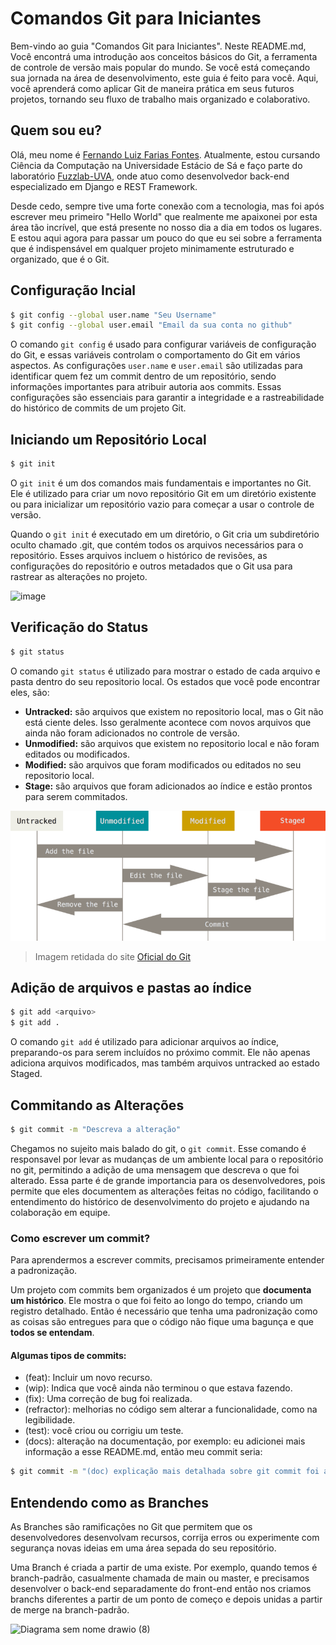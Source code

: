 # Comandos Git para Iniciantes
Bem-vindo ao guia "Comandos Git para Iniciantes". Neste README.md, Você encontrá uma introdução aos conceitos básicos do Git, a ferramenta de controle de versão mais popular do mundo. Se você está começando sua jornada na área de desenvolvimento, este guia é feito para você. Aqui, você aprenderá como aplicar Git de maneira prática em seus futuros projetos, tornando seu fluxo de trabalho mais organizado e colaborativo.

## Quem sou eu?
Olá, meu nome é [Fernando Luiz Farias Fontes](https://github.com/Nando2003/Nando2003). Atualmente, estou cursando Ciência da Computação na Universidade Estácio de Sá e faço parte do laboratório [Fuzzlab-UVA](https://github.com/FuzzyLab-UVA), onde atuo como desenvolvedor back-end especializado em Django e REST Framework.

Desde cedo, sempre tive uma forte conexão com a tecnologia, mas foi após escrever meu primeiro "Hello World" que realmente me apaixonei por esta área tão incrível, que está presente no nosso dia a dia em todos os lugares. E estou aqui agora para passar um pouco do que eu sei sobre a ferramenta que é indispensável em qualquer projeto minimamente estruturado e organizado, que é o Git.

## Configuração Incial

```bash
$ git config --global user.name "Seu Username"
$ git config --global user.email "Email da sua conta no github"
```

O comando ```git config``` é usado para configurar variáveis de configuração do Git, e essas variáveis controlam o comportamento do Git em vários aspectos. As configurações ```user.name``` e ```user.email``` são utilizadas para identificar quem fez um commit dentro de um repositório, sendo informações importantes para atribuir autoria aos commits. Essas configurações são essenciais para garantir a integridade e a rastreabilidade do histórico de commits de um projeto Git.


## Iniciando um Repositório Local

```bash
$ git init
```

O ```git init``` é um dos comandos mais fundamentais e importantes no Git. Ele é utilizado para criar um novo repositório Git em um diretório existente ou para inicializar um repositório vazio para começar a usar o controle de versão. 

Quando o ```git init``` é executado em um diretório, o Git cria um subdiretório oculto chamado .git, que contém todos os arquivos necessários para o repositório. Esses arquivos incluem o histórico de revisões, as configurações do repositório e outros metadados que o Git usa para rastrear as alterações no projeto.

![image](https://github.com/Nando2003/git-commands/assets/80061398/b4eb4540-ba97-49ed-b89e-9cc60be068c4)

## Verificação do Status

```bash
$ git status
```

O comando ```git status``` é utilizado para mostrar o estado de cada arquivo e pasta dentro do seu repositorio local. Os estados que você pode encontrar eles, são:

- <b>Untracked:</b> são arquivos que existem no repositorio local, mas o Git não está ciente deles. Isso geralmente acontece com novos arquivos que ainda não foram adicionados no controle de versão.
- <b>Unmodified:</b> são arquivos que existem no repositorio local e não foram editados ou modificados.
- <b>Modified:</b> são arquivos que foram modificados ou editados no seu repositorio local.
- <b>Stage:</b> são arquivos que foram adicionados ao índice e estão prontos para serem commitados.

![image](images/lifecycle.png)

> Imagem retidada do site [Oficial do Git](https://git-scm.com/book/en/v2/Git-Basics-Recording-Changes-to-the-Repository)

## Adição de arquivos e pastas ao índice

```bash
$ git add <arquivo>
$ git add .
```

O comando ```git add``` é utilizado para adicionar arquivos ao índice, preparando-os para serem incluídos no próximo commit. Ele não apenas adiciona arquivos modificados, mas também arquivos untracked ao estado Staged.

## Commitando as Alterações

```bash
$ git commit -m "Descreva a alteração"
```

Chegamos no sujeito mais balado do git, o ```git commit```. Esse comando é responsavel por levar as mudanças de um ambiente local para o repositório no git, permitindo a adição de uma mensagem que descreva o que foi alterado. Essa parte é de grande importancia para os 
desenvolvedores, pois permite que eles documentem as alterações feitas no código, facilitando o entendimento do histórico de desenvolvimento do projeto e ajudando na colaboração em equipe.

### Como escrever um commit?

Para aprendermos a escrever commits, precisamos primeiramente entender a padronização.

Um projeto com commits bem organizados é um projeto que <b>documenta um histórico</b>. Ele mostra o que foi feito ao longo do tempo, criando um registro detalhado. Então é necessário que tenha uma padronização como as coisas são entregues para que o código não fique uma bagunça e que <b>todos se entendam</b>. 

#### Algumas tipos de commits:

- (feat): Incluir um novo recurso.
- (wip): Indica que você ainda não terminou o que estava fazendo.
- (fix): Uma correção de bug foi realizada.
- (refractor): melhorias no código sem alterar a funcionalidade, como na legibilidade.
- (test): você criou ou corrigiu um teste.
- (docs): alteração na documentação, por exemplo: eu adicionei mais informação a esse README.md, então meu commit seria:

```bash
$ git commit -m "(doc) explicação mais detalhada sobre git commit foi adicionada"
```

## Entendendo como as Branches

As Branches são ramificações no Git que permitem que os desenvolvedores desenvolvam recursos, corrija erros ou experimente com segurança novas ideias em uma área sepada do seu repositório.

Uma Branch é criada a partir de uma existe. Por exemplo, quando temos é branch-padrão, casualmente chamada de main ou master, e precisamos desenvolver o back-end separadamente do front-end então nos criamos branchs diferentes a partir de um ponto de começo e depois unidas a partir de merge na branch-padrão.

![Diagrama sem nome drawio (8)](https://github.com/Nando2003/git-commands/assets/80061398/2f10779c-aab2-4768-b94d-4b7e7b1f1c6b)








